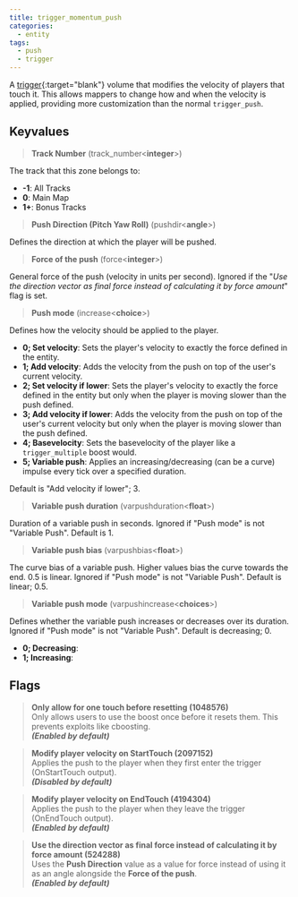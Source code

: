 ```yaml
---
title: trigger_momentum_push
categories:
  - entity
tags:
  - push
  - trigger
---
```


A [trigger](https://developer.valvesoftware.com/wiki/Triggers){:target="blank"} volume that modifies the velocity of players that touch it.
This allows mappers to change how and when the velocity is applied, providing more customization than the normal `trigger_push`.

## Keyvalues

> **Track Number** (track_number&lt;**integer**&gt;)

The track that this zone belongs to:

- **-1**: All Tracks
- **0**: Main Map
- **1+**: Bonus Tracks

> **Push Direction (Pitch Yaw Roll)** (pushdir&lt;**angle**&gt;)

Defines the direction at which the player will be pushed.

> **Force of the push** (force&lt;**integer**&gt;)

General force of the push (velocity in units per second).
Ignored if the "_Use the direction vector as final force instead of calculating it by force amount_" flag is set.

> **Push mode** (increase&lt;**choice**&gt;)

Defines how the velocity should be applied to the player.

- **0; Set velocity**: Sets the player's velocity to exactly the force defined in the entity.
- **1; Add velocity**: Adds the velocity from the push on top of the user's current velocity.
- **2; Set velocity if lower**: Sets the player's velocity to exactly the force defined in the entity but only when the player is moving slower than the push defined.
- **3; Add velocity if lower**: Adds the velocity from the push on top of the user's current velocity but only when the player is moving slower than the push defined.
- **4; Basevelocity**: Sets the basevelocity of the player like a `trigger_multiple` boost would.
- **5; Variable push**: Applies an increasing/decreasing (can be a curve) impulse every tick over a specified duration.

Default is "Add velocity if lower"; 3.

> **Variable push duration** (varpushduration&lt;**float**&gt;)

Duration of a variable push in seconds. Ignored if "Push mode" is not "Variable Push".
Default is 1.

> **Variable push bias** (varpushbias&lt;**float**&gt;)

The curve bias of a variable push.
Higher values bias the curve towards the end.
0.5 is linear.
Ignored if "Push mode" is not "Variable Push".
Default is linear; 0.5.

> **Variable push mode** (varpushincrease&lt;**choices**&gt;)

Defines whether the variable push increases or decreases over its duration.
Ignored if "Push mode" is not "Variable Push".
Default is decreasing; 0.

- **0; Decreasing**:
- **1; Increasing**:

## Flags

> **Only allow for one touch before resetting (1048576)**  
> Only allows users to use the boost once before it resets them. This prevents exploits like cboosting.  
> **_(Enabled by default)_**

> **Modify player velocity on StartTouch (2097152)**  
> Applies the push to the player when they first enter the trigger (OnStartTouch output).  
> **_(Disabled by default)_**

> **Modify player velocity on EndTouch (4194304)**  
> Applies the push to the player when they leave the trigger (OnEndTouch output).  
> **_(Enabled by default)_**

> **Use the direction vector as final force instead of calculating it by force amount (524288)**  
> Uses the **Push Direction** value as a value for force instead of using it as an angle alongside the **Force of the push**.  
> **_(Enabled by default)_**
